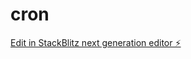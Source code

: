 # cron

[Edit in StackBlitz next generation editor ⚡️](https://stackblitz.com/~/github.com/mihaimreana/cron)